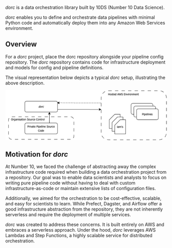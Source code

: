 *dorc*  is a data orchestration library built by 10DS (Number 10 Data Science).

*dorc* enables you to define and orchestrate data pipelines with minimal Python code and automatically deploy them into any Amazon Web Services environment.

## Overview

For a *dorc* project, place the dorc repository alongside your pipeline config repository. The *dorc* repository contains code for infrastructure deployment and models for config and pipeline definitions.

The visual representation below depicts a typical *dorc* setup, illustrating the above description.

![dorc Overview](./images/dorc_overview.png)

## Motivation for *dorc*

At Number 10, we faced the challenge of abstracting away the complex infrastructure code required when building a data orchestration project from a repository. Our goal was to enable data scientists and analysts to focus on writing pure pipeline code without having to deal with custom infrastructure-as-code or maintain extensive lists of configuration files.

Additionally, we aimed for the orchestration to be cost-effective, scalable, and easy for scientists to learn. While Prefect, Dagster, and Airflow offer a good infrastructure abstraction from the repository, they are not inherently serverless and require the deployment of multiple services.

*dorc* was created to address these concerns. It is built entirely on AWS and embraces a serverless approach. Under the hood, *dorc* leverages AWS Lambdas and Step Functions, a highly scalable service for distributed orchestration.
